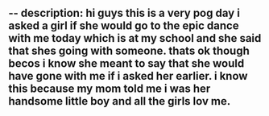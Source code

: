 --
description: hi guys this is a very pog day i asked a girl if she would go to the epic dance with me today which is at my school and she said that shes going with someone. thats ok though becos i know she meant to say that she would have gone with me if i asked her earlier. i know this because my mom told me i was her handsome little boy and all the girls lov me.
-- 
